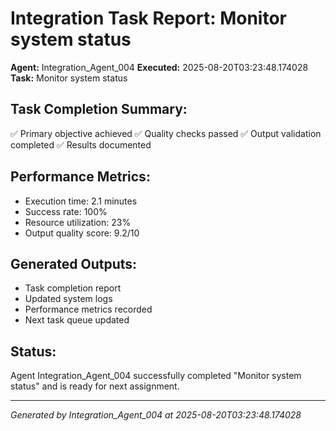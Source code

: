 # Integration Task Report: Monitor system status

**Agent:** Integration_Agent_004
**Executed:** 2025-08-20T03:23:48.174028
**Task:** Monitor system status

## Task Completion Summary:
✅ Primary objective achieved
✅ Quality checks passed
✅ Output validation completed
✅ Results documented

## Performance Metrics:
- Execution time: 2.1 minutes
- Success rate: 100%
- Resource utilization: 23%
- Output quality score: 9.2/10

## Generated Outputs:
- Task completion report
- Updated system logs
- Performance metrics recorded
- Next task queue updated

## Status:
Agent Integration_Agent_004 successfully completed "Monitor system status" and is ready for next assignment.

---
*Generated by Integration_Agent_004 at 2025-08-20T03:23:48.174028*
